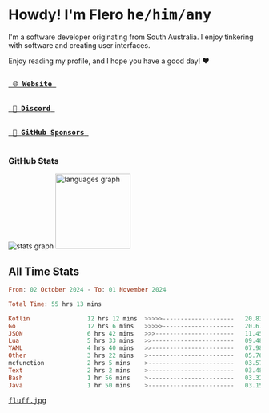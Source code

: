# Howdy! I'm Flero <kbd>he/him/any</kbd>

I'm a software developer originating from South Australia. I enjoy tinkering with software and creating user interfaces.

Enjoy reading my profile, and I hope you have a good day! :heart:

<a href="https://flero.dev/">
    <kbd>
        <br>
        &nbsp;🌐 <strong>Website</strong>&nbsp;
        <br>
        <br>
    </kbd>
</a>

<a href="https://discord.com/users/1059375676769189938">
    <kbd>
        <br>
        &nbsp;💬 <strong>Discord</strong>&nbsp;
        <br>
        <br>
    </kbd>
</a>

<a href="https://github.com/sponsors/flerouwu">
    <kbd>
        <br>
        &nbsp;🩷 <strong>GitHub Sponsors</strong>&nbsp;
        <br>
        <br>
    </kbd>
</a>

### GitHub Stats
<!-- <p> allows it to be shown side-by-side -->
<div>
  <img src="https://github-readme-stats.vercel.app/api?hide_title=true&hide_rank=false&show_icons=true&include_all_commits=true&count_private=true&disable_animations=true&theme=github_dark&locale=en&hide_border=true&username=flerouwu" alt="stats graph"  />
  <img src="https://github-readme-stats.vercel.app/api/top-langs?locale=en&hide_title=false&langs_count=5&theme=github_dark&hide_border=true&username=flerouwu&layout=compact" alt="languages graph" height="150"  />
</div>

## All Time Stats

<!--START_SECTION:waka-->

```haskell
From: 02 October 2024 - To: 01 November 2024

Total Time: 55 hrs 13 mins

Kotlin                12 hrs 12 mins  >>>>>--------------------   20.83 %
Go                    12 hrs 6 mins   >>>>>--------------------   20.67 %
JSON                  6 hrs 42 mins   >>>----------------------   11.45 %
Lua                   5 hrs 33 mins   >>-----------------------   09.48 %
YAML                  4 hrs 40 mins   >>-----------------------   07.98 %
Other                 3 hrs 22 mins   >------------------------   05.76 %
mcfunction            2 hrs 5 mins    >------------------------   03.57 %
Text                  2 hrs 2 mins    >------------------------   03.48 %
Bash                  1 hr 56 mins    >------------------------   03.32 %
Java                  1 hr 50 mins    >------------------------   03.15 %
```

<!--END_SECTION:waka-->

<a href="https://raw.githubusercontent.com/flerouwu/flerouwu/main/fluff.jpg">
  <kbd>fluff.jpg</kbd>
</a>
